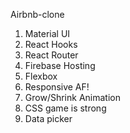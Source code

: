 Airbnb-clone

1. Material UI
2. React Hooks
3. React Router
4. Firebase Hosting
5. Flexbox
6. Responsive AF!
7. Grow/Shrink Animation
8. CSS game is strong
9. Data picker

